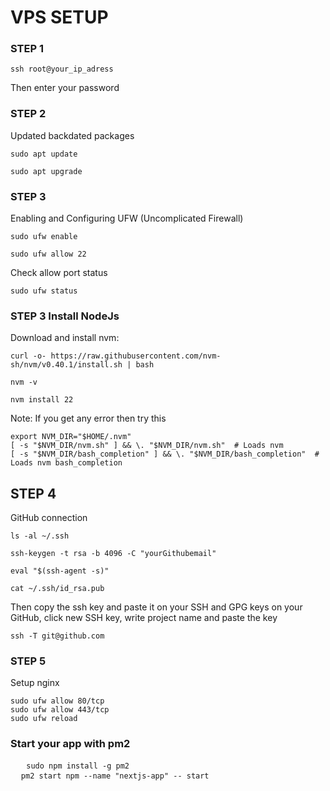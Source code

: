 # VPS SETUP

### STEP 1

<pre><code id="example-code">ssh root@your_ip_adress</code></pre>

Then enter your password

### STEP 2

Updated backdated packages

<pre><code id="example-code">sudo apt update</code></pre>
<pre><code id="example-code">sudo apt upgrade</code></pre>

### STEP 3

Enabling and Configuring UFW (Uncomplicated Firewall)

<pre><code id="example-code">sudo ufw enable</code></pre>
<pre><code id="example-code">sudo ufw allow 22</code></pre>

Check allow port status

<pre><code id="example-code">sudo ufw status</code></pre>

### STEP 3 Install NodeJs

Download and install nvm:

<pre><code id="example-code">curl -o- https://raw.githubusercontent.com/nvm-sh/nvm/v0.40.1/install.sh | bash</code></pre>
<pre><code id="example-code">nvm -v</code></pre>
<pre><code id="example-code">nvm install 22</code></pre>

Note: If you get any error then  try this

<pre><code id="example-code">export NVM_DIR="$HOME/.nvm"
[ -s "$NVM_DIR/nvm.sh" ] && \. "$NVM_DIR/nvm.sh"  # Loads nvm
[ -s "$NVM_DIR/bash_completion" ] && \. "$NVM_DIR/bash_completion"  # Loads nvm bash_completion
</code></pre>



## STEP 4

GitHub connection

<pre><code id="example-code">ls -al ~/.ssh</code></pre>
<pre><code id="example-code">ssh-keygen -t rsa -b 4096 -C "yourGithubemail"</code></pre>
<pre><code id="example-code">eval "$(ssh-agent -s)"</code></pre>
<pre><code id="example-code">cat ~/.ssh/id_rsa.pub</code></pre>

Then copy the ssh key and paste it on your SSH and GPG keys on your GitHub, click new SSH key, write project name and paste the key

<pre><code id="example-code">ssh -T git@github.com</code></pre>

### STEP 5

Setup nginx

<pre><code id="example-code">sudo ufw allow 80/tcp
sudo ufw allow 443/tcp
sudo ufw reload</code></pre>


### Start your app with pm2


<pre>
   <code id="example-code">sudo npm install -g pm2</code>
  <code id="example-code">pm2 start npm --name "nextjs-app" -- start</code>
</pre>
